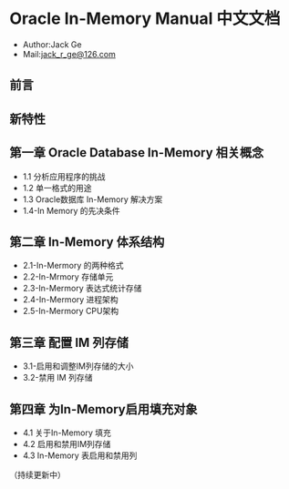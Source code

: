 # Oracle In-Memory Manual 中文文档

* Author:Jack Ge
* Mail:jack_r_ge@126.com

## 前言

## 新特性

## 第一章 Oracle Database In-Memory 相关概念

* 1.1 分析应用程序的挑战
* 1.2 单一格式的用途
* 1.3 Oracle数据库 In-Memory 解决方案
* 1.4-In Memory 的先决条件

## 第二章 In-Memory 体系结构

* 2.1-In-Mermory 的两种格式
* 2.2-In-Mrmory 存储单元
* 2.3-In-Mermory 表达式统计存储
* 2.4-In-Mermory 进程架构
* 2.5-In-Mermory CPU架构

## 第三章 配置 IM 列存储

* 3.1-启用和调整IM列存储的大小
* 3.2-禁用 IM 列存储

## 第四章 为In-Memory启用填充对象

* 4.1 关于In-Memory 填充
* 4.2 启用和禁用IM列存储
* 4.3 In-Memory 表启用和禁用列

（持续更新中）
